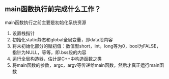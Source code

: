 ## main函数执行前完成什么工作？

main函数执行之前主要是初始化系统资源

1. 设置栈指针
2. 初始化static静态和global全局变量，即data段内容
3. 将未初始化部分的赋初值：数值型short，int，long等为0，bool为FALSE，指针为NULL，等等，即.bss段的内容
4. 运行全局构造器，估计是C++中构造函数之类
5. 将main函数的参数，argc，argv等传递给main函数，然后才真正运行main函数
